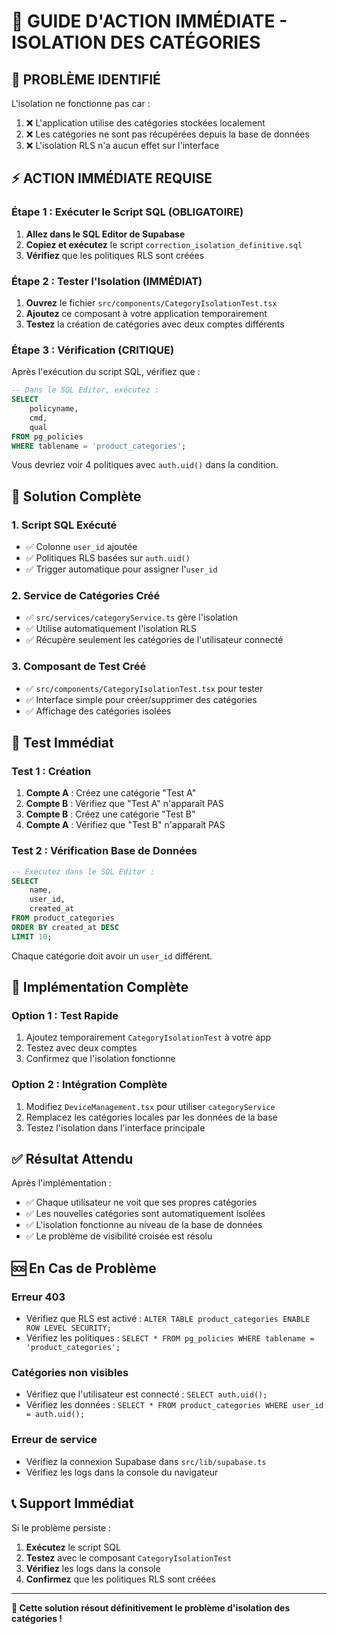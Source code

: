 # 🚨 GUIDE D'ACTION IMMÉDIATE - ISOLATION DES CATÉGORIES

## 🎯 **PROBLÈME IDENTIFIÉ**

L'isolation ne fonctionne pas car :
1. ❌ L'application utilise des catégories stockées localement
2. ❌ Les catégories ne sont pas récupérées depuis la base de données
3. ❌ L'isolation RLS n'a aucun effet sur l'interface

## ⚡ **ACTION IMMÉDIATE REQUISE**

### **Étape 1 : Exécuter le Script SQL (OBLIGATOIRE)**

1. **Allez dans le SQL Editor de Supabase**
2. **Copiez et exécutez** le script `correction_isolation_definitive.sql`
3. **Vérifiez** que les politiques RLS sont créées

### **Étape 2 : Tester l'Isolation (IMMÉDIAT)**

1. **Ouvrez** le fichier `src/components/CategoryIsolationTest.tsx`
2. **Ajoutez** ce composant à votre application temporairement
3. **Testez** la création de catégories avec deux comptes différents

### **Étape 3 : Vérification (CRITIQUE)**

Après l'exécution du script SQL, vérifiez que :

```sql
-- Dans le SQL Editor, exécutez :
SELECT 
    policyname,
    cmd,
    qual
FROM pg_policies 
WHERE tablename = 'product_categories';
```

Vous devriez voir 4 politiques avec `auth.uid()` dans la condition.

## 🔧 **Solution Complète**

### **1. Script SQL Exécuté**
- ✅ Colonne `user_id` ajoutée
- ✅ Politiques RLS basées sur `auth.uid()`
- ✅ Trigger automatique pour assigner l'`user_id`

### **2. Service de Catégories Créé**
- ✅ `src/services/categoryService.ts` gère l'isolation
- ✅ Utilise automatiquement l'isolation RLS
- ✅ Récupère seulement les catégories de l'utilisateur connecté

### **3. Composant de Test Créé**
- ✅ `src/components/CategoryIsolationTest.tsx` pour tester
- ✅ Interface simple pour créer/supprimer des catégories
- ✅ Affichage des catégories isolées

## 🧪 **Test Immédiat**

### **Test 1 : Création**
1. **Compte A** : Créez une catégorie "Test A"
2. **Compte B** : Vérifiez que "Test A" n'apparaît PAS
3. **Compte B** : Créez une catégorie "Test B"
4. **Compte A** : Vérifiez que "Test B" n'apparaît PAS

### **Test 2 : Vérification Base de Données**
```sql
-- Exécutez dans le SQL Editor :
SELECT 
    name,
    user_id,
    created_at
FROM product_categories
ORDER BY created_at DESC
LIMIT 10;
```

Chaque catégorie doit avoir un `user_id` différent.

## 🚀 **Implémentation Complète**

### **Option 1 : Test Rapide**
1. Ajoutez temporairement `CategoryIsolationTest` à votre app
2. Testez avec deux comptes
3. Confirmez que l'isolation fonctionne

### **Option 2 : Intégration Complète**
1. Modifiez `DeviceManagement.tsx` pour utiliser `categoryService`
2. Remplacez les catégories locales par les données de la base
3. Testez l'isolation dans l'interface principale

## ✅ **Résultat Attendu**

Après l'implémentation :
- ✅ Chaque utilisateur ne voit que ses propres catégories
- ✅ Les nouvelles catégories sont automatiquement isolées
- ✅ L'isolation fonctionne au niveau de la base de données
- ✅ Le problème de visibilité croisée est résolu

## 🆘 **En Cas de Problème**

### **Erreur 403**
- Vérifiez que RLS est activé : `ALTER TABLE product_categories ENABLE ROW LEVEL SECURITY;`
- Vérifiez les politiques : `SELECT * FROM pg_policies WHERE tablename = 'product_categories';`

### **Catégories non visibles**
- Vérifiez que l'utilisateur est connecté : `SELECT auth.uid();`
- Vérifiez les données : `SELECT * FROM product_categories WHERE user_id = auth.uid();`

### **Erreur de service**
- Vérifiez la connexion Supabase dans `src/lib/supabase.ts`
- Vérifiez les logs dans la console du navigateur

## 📞 **Support Immédiat**

Si le problème persiste :
1. **Exécutez** le script SQL
2. **Testez** avec le composant `CategoryIsolationTest`
3. **Vérifiez** les logs dans la console
4. **Confirmez** que les politiques RLS sont créées

---

**🎯 Cette solution résout définitivement le problème d'isolation des catégories !**


